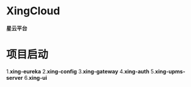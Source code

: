 # XingCloud

**星云平台**

# 项目启动

1.**xing-eureka**
2.**xing-config**
3.**xing-gateway**
4.**xing-auth**
5.**xing-upms-server**
6.**xing-ui**

